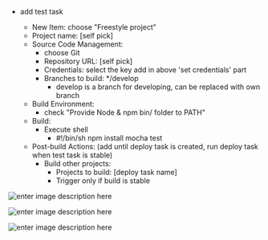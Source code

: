 -	add test task

	-	New Item: choose "Freestyle project"
	-	Project name: [self pick]
	-	Source Code Management:
		-	choose Git
		-	Repository URL: [self pick]
		-	Credentials: select the key add in above 'set credentials' part
		-	Branches to build: */develop
			-	develop is a branch for developing, can be replaced with own branch
	-	Build Environment:
		-	check "Provide Node & npm bin/ folder to PATH"
	-	Build:
		-	Execute shell
			-	#!/bin/sh npm install mocha test
	-	Post-build Actions: (add until deploy task is created, run deploy task when test task is stable)
		-	Build other projects:
			-	Projects to build: [deploy task name]
			-	Trigger only if build is stable

![enter image description here](https://lh3.googleusercontent.com/-DXyB3r3qs74/VUCZ7o9PYfI/AAAAAAAAP-A/qXBPlFxB3Mk/s0/Screen+Shot+2015-04-22+at+5.38.15+PM.png)

![enter image description here](https://lh3.googleusercontent.com/-r-Lruzqt_MU/VUCaAQugQHI/AAAAAAAAP-M/exgqLJ3Fo2g/s0/Screen+Shot+2015-04-22+at+5.40.10+PM.png)

![enter image description here](https://lh3.googleusercontent.com/-orYAoGThZh4/VUCaFAvihZI/AAAAAAAAP-Y/M7OvwClXh70/s0/Screen+Shot+2015-04-22+at+5.41.26+PM.png)
